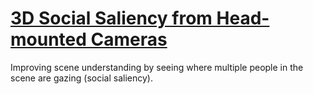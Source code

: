 # [3D Social Saliency from Head-mounted Cameras](http://www.cs.cmu.edu/~hyunsoop/nips/NIPS12.pdf)

Improving scene understanding by seeing where multiple people in the scene are gazing (social saliency).
<!--stackedit_data:
eyJoaXN0b3J5IjpbMjEzMTYwNDU3OSwtMTExNDE0NjI5MF19
-->